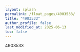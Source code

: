 ```yaml
---
layout: splash
permalink: /float_pages/4903533/
title: "4903533"
author_profile: false
last_modified_at: 2025-06-13
toc: false
---
```

 
4903533
